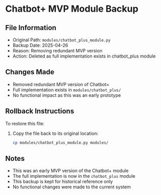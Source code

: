 # Chatbot+ MVP Module Backup

## File Information
- Original Path: `modules/chatbot_plus_module.py`
- Backup Date: 2025-04-26
- Reason: Removing redundant MVP version
- Action: Deleted as full implementation exists in chatbot_plus module

## Changes Made
- Removed redundant MVP version of Chatbot+
- Full implementation exists in `modules/chatbot_plus/`
- No functional impact as this was an early prototype

## Rollback Instructions
To restore this file:
1. Copy the file back to its original location:
   ```bash
   cp modules/chatbot_plus_module.py modules/
   ```

## Notes
- This was an early MVP version of the Chatbot+ module
- The full implementation is now in the `chatbot_plus` module
- This backup is kept for historical reference only
- No functional changes were made to the current system 